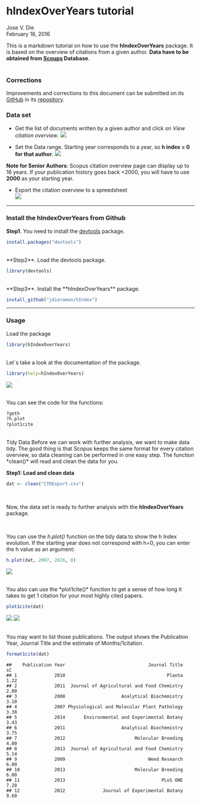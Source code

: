 # hIndexOverYears tutorial
Jose V. Die  
February 18, 2016  
  
This is a markdown tutorial on how to use the **hIndexOverYears** package. It is based on the overview of citations from a given author. **Data have to be obtained
from [Scoups](www.scopus.com) Database**.  
<br>  
  
### Corrections

Improvements and corrections to this document can be submitted on its [GitHub](https://github.com/jdieramon/hIndex/blob/master/tutorial.Rmd) in its [repository](https://github.com/jdieramon/hIndex).

### Data set
* Get the list of documents written by a given author and click on *View citation overview*.
![](figures/fig1.png)
  

* Set the Data range. Starting year corresponds to a year, so **h index = 0 for that author**. 
![](figures/fig2.png)
  
**Note for Senior Authors**: Scopus citation overview page can display up to 16 years. If your publication history goes back <2000, you will have to use **2000** as your starting year.  

* Export the citation overview to a spreedsheet  
![](figures/fig3.png)

***
  
### Install the hIndexOverYears from Github
**Step1**. You need to install the [devtools](https://github.com/hadley/devtools) package.

```r
install.packages("devtools")
```
<br>
**Step2**. Load the devtools package.

```r
library(devtools)
```
<br>
**Step3**. Install the **hIndexOverYears** package. 

```r
install_github("jdieramon/hIndex")
```

***
  
### Usage
Load the package

```r
library(hIndexOverYears)
```

<br>
Let´s take a look at the documentation of the package.

```r
library(help=hIndexOverYears)
```
![](figures/fig4.png)

<br>
You can see the code for the functions:

```r
?geth
?h.plot
?plot1cite
```

<br>  
Tidy Data
Before we can work with further analysis, we want to make data tidy. The good thing is that Scopus keeps the same format for every citation overview, so data cleaning can be performed in one easy step. The function *clean()*  will read and clean the data for you.

**Step1: Load and clean data**

```r
dat <- clean("CTOExport.csv")
```
<br>

Now, the data set is ready to further analysis with the **hIndexOverYears** package. 
  
<br>

You can use the *h.plot()* function on the tidy data to show the h Index evolution. If the starting year does not correspond with h=0, you can enter the h value as an argument:

```r
h.plot(dat, 2007, 2016, 0)
```
![](figures/Rplot.png)

<br>
You also can use the *plot1cite()* function to get a sense of how long it takes to get 1 citation for your most highly cited papers. 

```r
plot1cite(dat)
```

![](tutorial_files/figure-html/unnamed-chunk-6-1.png) 
![](figures/fig5.png) 

<br>
You may want to list those publications. The output shows the Publication Year, Journal Title and the estimate of Months/1citation.

```r
format1cite(dat)
```

```
##    Publication Year                               Journal Title   sC
## 1              2010                                      Planta 1.22
## 2              2011  Journal of Agricultural and Food Chemistry 2.00
## 3              2008                     Analytical Biochemistry 3.10
## 4              2007 Physiological and Molecular Plant Pathology 3.38
## 5              2014       Environmental and Experimental Botany 3.43
## 6              2011                     Analytical Biochemistry 3.75
## 7              2012                          Molecular Breeding 4.80
## 8              2013  Journal of Agricultural and Food Chemistry 5.14
## 9              2009                               Weed Research 6.00
## 10             2013                          Molecular Breeding 6.00
## 11             2013                                    PLoS ONE 7.20
## 12             2012              Journal of Experimental Botany 9.60
```
